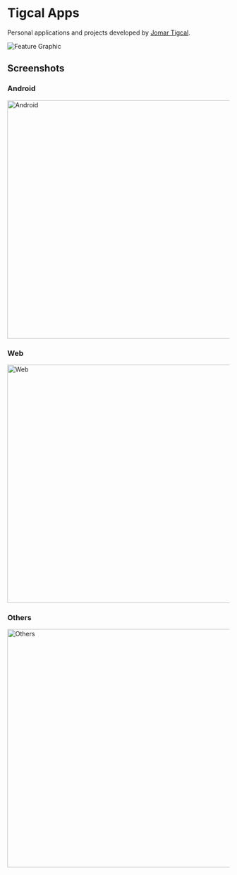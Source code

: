 Tigcal Apps
============================

Personal applications and projects developed by [Jomar Tigcal](https://www.tigcal.com/).

![Feature Graphic](art/feature_graphic_vertical.png)


## Screenshots

### Android
<img src="art/screenshots-phone/android.png" width="540" alt="Android" />

### Web
<img src="art/screenshots-phone/web.png" width="540" alt="Web" />

### Others
<img src="art/screenshots-phone/other.png" width="540" alt="Others" />
